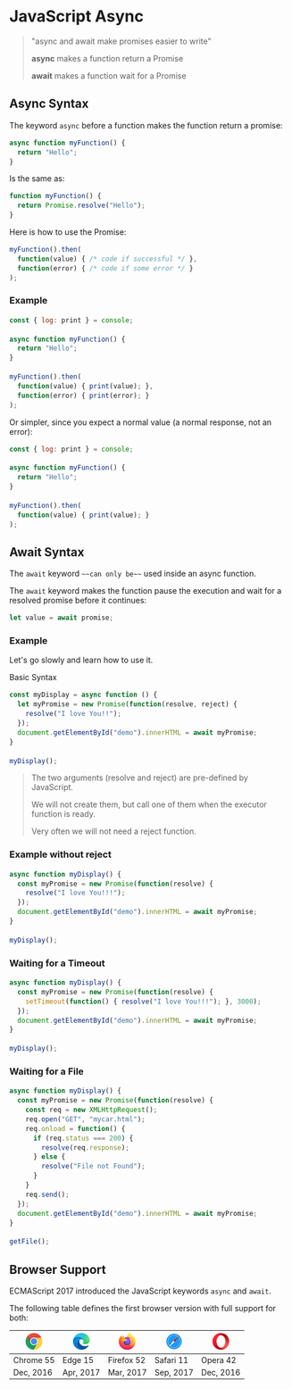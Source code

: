 # JavaScript Async

> "async and await make promises easier to write"
> 
> **async** makes a function return a Promise
> 
> **await** makes a function wait for a Promise

## Async Syntax

The keyword `async` before a function makes the function return a promise:

```javascript
async function myFunction() {
  return "Hello";
}
```

Is the same as:

```javascript
function myFunction() {
  return Promise.resolve("Hello");
}
```

Here is how to use the Promise:

```javascript
myFunction().then(
  function(value) { /* code if successful */ },
  function(error) { /* code if some error */ }
);
```

### Example

```javascript
const { log: print } = console;

async function myFunction() {
  return "Hello";
}

myFunction().then(
  function(value) { print(value); },
  function(error) { print(error); }
);
```

Or simpler, since you expect a normal value (a normal response, not an error):

```javascript
const { log: print } = console;

async function myFunction() {
  return "Hello";
}

myFunction().then(
  function(value) { print(value); }
);
```

## Await Syntax

The `await` keyword `~~can only be~~` used inside an async function.

The `await` keyword makes the function pause the execution and wait for a resolved promise before it continues:

```javascript
let value = await promise;
```

### Example

Let's go slowly and learn how to use it.

Basic Syntax

```javascript
const myDisplay = async function () {
  let myPromise = new Promise(function(resolve, reject) {
    resolve("I love You!!");
  });
  document.getElementById("demo").innerHTML = await myPromise;
}

myDisplay();
```

> The two arguments (resolve and reject) are pre-defined by JavaScript.
> 
> We will not create them, but call one of them when the executor function is ready.
> 
> Very often we will not need a reject function.

### Example without reject

```javascript
async function myDisplay() {
  const myPromise = new Promise(function(resolve) {
    resolve("I love You!!!");
  });
  document.getElementById("demo").innerHTML = await myPromise;
}

myDisplay();
```

### Waiting for a Timeout

```javascript
async function myDisplay() {
  const myPromise = new Promise(function(resolve) {
    setTimeout(function() { resolve("I love You!!!"); }, 3000);
  });
  document.getElementById("demo").innerHTML = await myPromise;
}

myDisplay();
```

### Waiting for a File

```javascript
async function myDisplay() {
  const myPromise = new Promise(function(resolve) {
    const req = new XMLHttpRequest();
    req.open("GET", "mycar.html");
    req.onload = function() {
      if (req.status === 200) {
        resolve(req.response);
      } else {
        resolve("File not Found");
      }
    }
    req.send();
  });
  document.getElementById("demo").innerHTML = await myPromise;
}

getFile();
```

## Browser Support

ECMAScript 2017 introduced the JavaScript keywords `async` and `await`.

The following table defines the first browser version with full support for both:

| ![Chrome](../../__01_JS%20Tutorial/assets/compatible_chrome.png) | ![Edge](../../__01_JS%20Tutorial/assets/compatible_edge.png) | ![Firefox](../../__01_JS%20Tutorial/assets/compatible_firefox.png) | ![Safari](../../__01_JS%20Tutorial/assets/compatible_safari.png) | ![Opera](../../__01_JS%20Tutorial/assets/compatible_opera.png) |
| ---------------------------------------------------------------- | ------------------------------------------------------------ | ------------------------------------------------------------------ | ---------------------------------------------------------------- | -------------------------------------------------------------- |
| Chrome 55                                                        | Edge 15                                                      | Firefox 52                                                         | Safari 11                                                        | Opera 42                                                       |
| Dec, 2016                                                        | Apr, 2017                                                    | Mar, 2017                                                          | Sep, 2017                                                        | Dec, 2016                                                      |